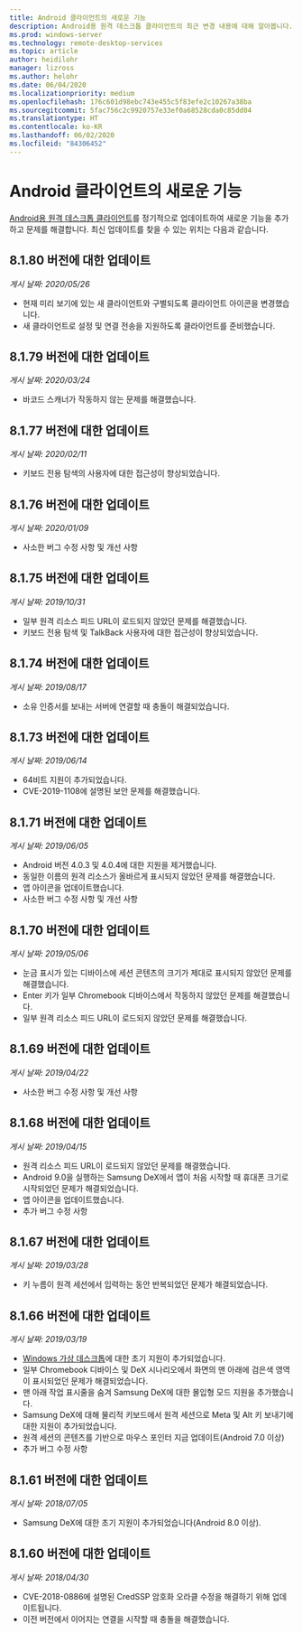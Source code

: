 ```yaml
---
title: Android 클라이언트의 새로운 기능
description: Android용 원격 데스크톱 클라이언트의 최근 변경 내용에 대해 알아봅니다.
ms.prod: windows-server
ms.technology: remote-desktop-services
ms.topic: article
author: heidilohr
manager: lizross
ms.author: helohr
ms.date: 06/04/2020
ms.localizationpriority: medium
ms.openlocfilehash: 176c601d98ebc743e455c5f83efe2c10267a38ba
ms.sourcegitcommit: 5fac756c2c9920757e33ef0a68528cda0c85dd04
ms.translationtype: HT
ms.contentlocale: ko-KR
ms.lasthandoff: 06/02/2020
ms.locfileid: "84306452"
---
```

# <a name="whats-new-in-the-android-client"></a>Android 클라이언트의 새로운 기능

[Android용 원격 데스크톱 클라이언트](remote-desktop-android.md)를 정기적으로 업데이트하여 새로운 기능을 추가하고 문제를 해결합니다. 최신 업데이트를 찾을 수 있는 위치는 다음과 같습니다.

## <a name="updates-for-version-8180"></a>8\.1.80 버전에 대한 업데이트

*게시 날짜: 2020/05/26*

- 현재 미리 보기에 있는 새 클라이언트와 구별되도록 클라이언트 아이콘을 변경했습니다.
- 새 클라이언트로 설정 및 연결 전송을 지원하도록 클라이언트를 준비했습니다.

## <a name="updates-for-version-8179"></a>8\.1.79 버전에 대한 업데이트

*게시 날짜: 2020/03/24*

- 바코드 스캐너가 작동하지 않는 문제를 해결했습니다.

## <a name="updates-for-version-8177"></a>8\.1.77 버전에 대한 업데이트

*게시 날짜: 2020/02/11*

- 키보드 전용 탐색의 사용자에 대한 접근성이 향상되었습니다.

## <a name="updates-for-version-8176"></a>8\.1.76 버전에 대한 업데이트

*게시 날짜: 2020/01/09*

- 사소한 버그 수정 사항 및 개선 사항

## <a name="updates-for-version-8175"></a>8\.1.75 버전에 대한 업데이트

*게시 날짜: 2019/10/31*

- 일부 원격 리소스 피드 URL이 로드되지 않았던 문제를 해결했습니다.
- 키보드 전용 탐색 및 TalkBack 사용자에 대한 접근성이 향상되었습니다.

## <a name="updates-for-version-8174"></a>8\.1.74 버전에 대한 업데이트

*게시 날짜: 2019/08/17*

- 소유 인증서를 보내는 서버에 연결할 때 충돌이 해결되었습니다.

## <a name="updates-for-version-8173"></a>8\.1.73 버전에 대한 업데이트

*게시 날짜: 2019/06/14*

- 64비트 지원이 추가되었습니다.
- CVE-2019-1108에 설명된 보안 문제를 해결했습니다.

## <a name="updates-for-version-8171"></a>8\.1.71 버전에 대한 업데이트

*게시 날짜: 2019/06/05*

- Android 버전 4.0.3 및 4.0.4에 대한 지원을 제거했습니다.
- 동일한 이름의 원격 리소스가 올바르게 표시되지 않았던 문제를 해결했습니다.
- 앱 아이콘을 업데이트했습니다.
- 사소한 버그 수정 사항 및 개선 사항

## <a name="updates-for-version-8170"></a>8\.1.70 버전에 대한 업데이트

*게시 날짜: 2019/05/06*

- 눈금 표시가 있는 디바이스에 세션 콘텐츠의 크기가 제대로 표시되지 않았던 문제를 해결했습니다.
- Enter 키가 일부 Chromebook 디바이스에서 작동하지 않았던 문제를 해결했습니다.
- 일부 원격 리소스 피드 URL이 로드되지 않았던 문제를 해결했습니다.

## <a name="updates-for-version-8169"></a>8\.1.69 버전에 대한 업데이트

*게시 날짜: 2019/04/22*

- 사소한 버그 수정 사항 및 개선 사항

## <a name="updates-for-version-8168"></a>8\.1.68 버전에 대한 업데이트

*게시 날짜: 2019/04/15*

- 원격 리소스 피드 URL이 로드되지 않았던 문제를 해결했습니다.
- Android 9.0을 실행하는 Samsung DeX에서 앱이 처음 시작할 때 휴대폰 크기로 시작되었던 문제가 해결되었습니다.
- 앱 아이콘을 업데이트했습니다.
- 추가 버그 수정 사항

## <a name="updates-for-version-8167"></a>8\.1.67 버전에 대한 업데이트

*게시 날짜: 2019/03/28*

- 키 누름이 원격 세션에서 입력하는 동안 반복되었던 문제가 해결되었습니다.

## <a name="updates-for-version-8166"></a>8\.1.66 버전에 대한 업데이트

*게시 날짜: 2019/03/19*

- [Windows 가상 데스크톱](https://aka.ms/wvd)에 대한 초기 지원이 추가되었습니다.
- 일부 Chromebook 디바이스 및 DeX 시나리오에서 화면의 맨 아래에 검은색 영역이 표시되었던 문제가 해결되었습니다.
- 맨 아래 작업 표시줄을 숨겨 Samsung DeX에 대한 몰입형 모드 지원을 추가했습니다.
- Samsung DeX에 대해 물리적 키보드에서 원격 세션으로 Meta 및 Alt 키 보내기에 대한 지원이 추가되었습니다.
- 원격 세션의 콘텐츠를 기반으로 마우스 포인터 지금 업데이트(Android 7.0 이상)
- 추가 버그 수정 사항

## <a name="updates-for-version-8161"></a>8\.1.61 버전에 대한 업데이트

*게시 날짜: 2018/07/05*

- Samsung DeX에 대한 초기 지원이 추가되었습니다(Android 8.0 이상).

## <a name="updates-for-version-8160"></a>8\.1.60 버전에 대한 업데이트

*게시 날짜: 2018/04/30*

- CVE-2018-0886에 설명된 CredSSP 암호화 오라클 수정을 해결하기 위해 업데이트됩니다.
- 이전 버전에서 이어지는 연결을 시작할 때 충돌을 해결했습니다.
